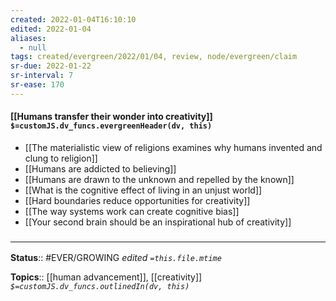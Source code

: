 ```yaml
---
created: 2022-01-04T16:10:10 
edited: 2022-01-04
aliases:
  - null
tags: created/evergreen/2022/01/04, review, node/evergreen/claim
sr-due: 2022-01-22
sr-interval: 7
sr-ease: 170
---
```


#### [[Humans transfer their wonder into creativity]] `$=customJS.dv_funcs.evergreenHeader(dv, this)`

- [[The materialistic view of religions examines why humans invented and clung to religion]]
- [[Humans are addicted to believing]]
- [[Humans are drawn to the unknown and repelled by the known]]
- [[What is the cognitive effect of living in an unjust world]]
- [[Hard boundaries reduce opportunities for creativity]]
- [[The way systems work can create cognitive bias]]
- [[Your second brain should be an inspirational hub of creativity]]
 

### <hr class="footnote"/>

**Status**:: #EVER/GROWING
*edited `=this.file.mtime`*

**Topics**:: [[human advancement]], [[creativity]]
*`$=customJS.dv_funcs.outlinedIn(dv, this)`*


